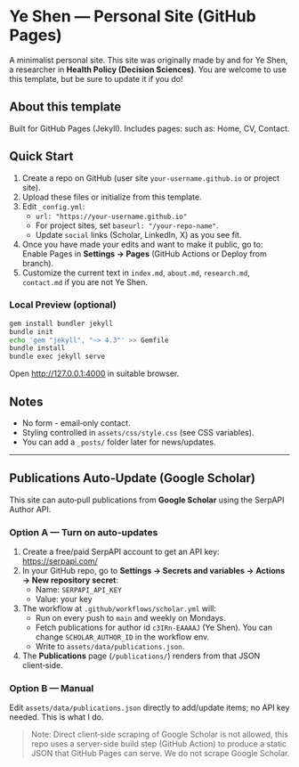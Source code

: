 # Ye Shen — Personal Site (GitHub Pages)

A minimalist personal site. This site was originally made by and for Ye Shen, a researcher in **Health Policy (Decision Sciences)**. You are welcome to use this template, but be sure to update it if you do!

## About this template
Built for GitHub Pages (Jekyll). 
Includes pages: such as: Home, CV, Contact.

## Quick Start
1. Create a repo on GitHub (user site `your-username.github.io` or project site).
2. Upload these files or initialize from this template.
3. Edit `_config.yml`:
   - `url: "https://your-username.github.io"`
   - For project sites, set `baseurl: "/your-repo-name"`.
   - Update `social` links (Scholar, LinkedIn, X) as you see fit.
4. Once you have made your edits and want to make it public, go to: Enable Pages in **Settings → Pages** (GitHub Actions or Deploy from branch).
5. Customize the current text in `index.md`, `about.md`, `research.md`, `contact.md` if you are not Ye Shen. 

### Local Preview (optional)
```bash
gem install bundler jekyll
bundle init
echo 'gem "jekyll", "~> 4.3"' >> Gemfile
bundle install
bundle exec jekyll serve
```
Open http://127.0.0.1:4000 in suitable browser.


## Notes
- No form - email‑only contact.
- Styling controlled in `assets/css/style.css` (see CSS variables).
- You can add a `_posts/` folder later for news/updates.


---

## Publications Auto‑Update (Google Scholar)

This site can auto‑pull publications from **Google Scholar** using the SerpAPI Author API.

### Option A — Turn on auto-updates
1. Create a free/paid SerpAPI account to get an API key: https://serpapi.com/
2. In your GitHub repo, go to **Settings → Secrets and variables → Actions → New repository secret**:
   - Name: `SERPAPI_API_KEY`
   - Value: your key
3. The workflow at `.github/workflows/scholar.yml` will:
   - Run on every push to `main` and weekly on Mondays.
   - Fetch publications for author id `c3IRn-EAAAAJ` (Ye Shen). You can change `SCHOLAR_AUTHOR_ID` in the workflow env.
   - Write to `assets/data/publications.json`.
4. The **Publications** page (`/publications/`) renders from that JSON client‑side.

### Option B — Manual
Edit `assets/data/publications.json` directly to add/update items; no API key needed.
This is what I do.

> Note: Direct client‑side scraping of Google Scholar is not allowed, this repo uses a server-side build step (GitHub Action) to produce a static JSON that GitHub Pages can serve. We do not scrape Google Scholar. 
